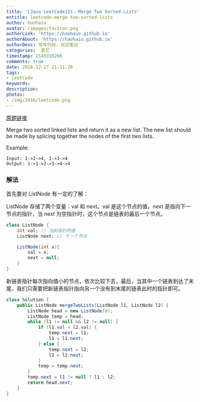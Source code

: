 ```yaml
---
title: '[Java LeetCode]21. Merge Two Sorted Lists'
entitle: leetcode-merge-two-sorted-lists
author: haohaio
avatar: /images/favicon.png
authorLink: 'https://haohaio.github.io'
authorAbout: 'https://haohaio.github.io'
authorDesc: 写写代码，记记笔记
categories:  其它
timestamp: 1545916286
comments: true
date: 2018-12-27 21:11:26
tags:
- LeetCode
keywords:
description:
photos:
- /img/2018/leetcode.png
---
```


[原题链接](https://leetcode.com/problems/merge-two-sorted-lists/)

Merge two sorted linked lists and return it as a new list. The new list should be made by splicing together the nodes of the first two lists.

Example:

```code
Input: 1->2->4, 1->3->4
Output: 1->1->2->3->4->4
```

### 解法

首先要对 ListNode 有一定的了解：

ListNode 存储了两个变量：val 和 next。val 是这个节点的值，next 是指向下一节点的指针，当 next 为空指针时，这个节点是链表的最后一个节点。

```java
class ListNode {
    int val; // 当前指针的值
    ListNode next; // 下一个节点

    ListNode(int x){
        val = x;
        next = null;
    }
}
```

新链表指针每次指向值小的节点，依次比较下去，最后，当其中一个链表到达了末尾，我们只需要把新链表指针指向另一个没有到末尾的链表此时的指针即可。

```java
class Solution {
    public ListNode mergeTwoLists(ListNode l1, ListNode l2) {
        ListNode head = new ListNode(0);
        ListNode temp = head;
        while (l1 != null && l2 != null) {
            if (l1.val < l2.val) {
                temp.next = l1;
                l1 = l1.next;
            } else {
                temp.next = l2;
                l2 = l2.next;
            }
            temp = temp.next;
        }
        temp.next = l1 != null ? l1 : l2;
        return head.next;
    }
}
```
